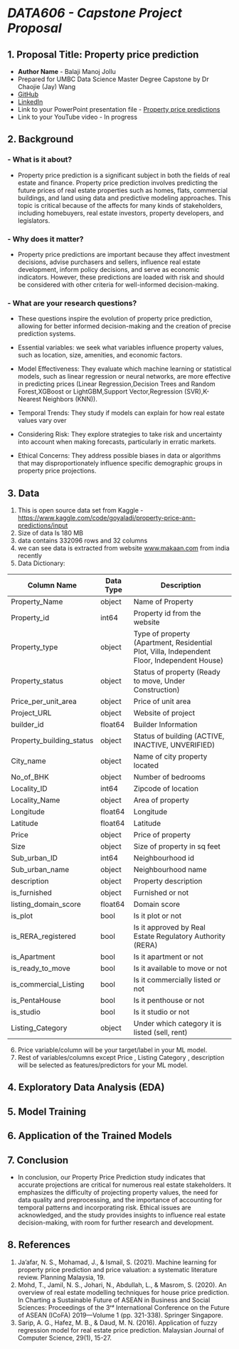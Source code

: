 # *DATA606 - Capstone Project Proposal*
## 1. Proposal Title: Property price prediction
- **Author Name** - Balaji Manoj Jollu
- Prepared for UMBC Data Science Master Degree Capstone by Dr Chaojie (Jay) Wang
- [GitHub](https://github.com/Jollu-Balaji-Manoj)
- [LinkedIn](www.linkedin.com/in/balaji-manoj-jollu)
- Link to your PowerPoint presentation file - [Property price predictions](https://docs.google.com/presentation/d/1ARX-va2LRkcK0m8N6QgC5Mdt06Lmu0eEOjgbuWnB6FM/edit#slide=id.p1)
- Link to your YouTube video - In progress

## 2. Background
### - What is it about? 
  - Property price prediction is a significant subject in both the fields of real estate and finance. Property price prediction involves predicting the future prices of real estate properties such as homes, flats, commercial buildings, and land using data and predictive modeling approaches. This topic is critical because of the affects for many kinds of stakeholders, including homebuyers, real estate investors, property developers, and legislators.


### - Why does it matter?  

   - Property price predictions are important because they affect investment decisions, advise purchasers and sellers, influence real estate development, inform policy decisions, and serve as economic indicators. However, these predictions are loaded with risk and should be considered with other criteria for well-informed decision-making.

### - What are your research questions?

-	These questions inspire the evolution of property price prediction, allowing for better informed decision-making and the creation of precise prediction systems.
  
   * Essential variables: we seek what variables influence property values, such as location, size, amenities, and economic factors.

   * Model Effectiveness: They evaluate which machine learning or statistical models, such as linear regression or neural networks, are more effective in predicting prices (Linear Regression,Decision Trees and Random Forest,XGBoost or LightGBM,Support Vector,Regression (SVR),K-Nearest Neighbors (KNN)).


   * Temporal Trends: They study if models can explain for how real estate values vary over 

   * Considering Risk: They explore strategies to take risk and uncertainty into account when making forecasts, particularly in erratic markets.

   * Ethical Concerns: They address possible biases in data or algorithms that may disproportionately influence specific demographic groups in property price projections.


## 3. Data 

  1.  This is open source data set from Kaggle - https://www.kaggle.com/code/goyaladi/property-price-ann-predictions/input
  2.  Size of data Is 180 MB 
  3. data contains 332096 rows and 32 columns
  4. we can see data is extracted from website www.makaan.com from india  recently 
  5. Data Dictionary:
     
| Column Name            | Data Type | Description                                        |
|------------------------|-----------|----------------------------------------------------|
| Property_Name          | object    | Name of Property                                   |
| Property_id            | int64     | Property id from the website                       |
| Property_type          | object    | Type of property (Apartment, Residential Plot, Villa, Independent Floor, Independent House) |
| Property_status        | object    | Status of property (Ready to move, Under Construction) |
| Price_per_unit_area    | object    | Price of unit area                                 |
| Project_URL            | object    | Website of project                                 |
| builder_id             | float64   | Builder Information                                |
| Property_building_status | object  | Status of building (ACTIVE, INACTIVE, UNVERIFIED)  |
| City_name              | object    | Name of city property located                      |
| No_of_BHK              | object    | Number of bedrooms                                |
| Locality_ID            | int64     | Zipcode of location                                |
| Locality_Name          | object    | Area of property                                   |
| Longitude              | float64   | Longitude                                          |
| Latitude               | float64   | Latitude                                           |
| Price                  | object    | Price of property                                  |
| Size                   | object    | Size of property in sq feet                        |
| Sub_urban_ID           | int64     | Neighbourhood id                                   |
| Sub_urban_name         | object    | Neighbourhood name                                 |
| description            | object    | Property description                               |
| is_furnished           | object    | Furnished or not                                   |
| listing_domain_score   | float64   | Domain score                                       |
| is_plot                | bool      | Is it plot or not                                  |
| is_RERA_registered      | bool      | Is it approved by Real Estate Regulatory Authority (RERA) |
| is_Apartment           | bool      | Is it apartment or not                             |
| is_ready_to_move       | bool      | Is it available to move or not                     |
| is_commercial_Listing  | bool      | Is it commercially listed or not                   |
| is_PentaHouse          | bool      | Is it penthouse or not                             |
| is_studio              | bool      | Is it studio or not                                |
| Listing_Category       | object    | Under which category it is listed (sell, rent)     |

  6. Price  variable/column will be your target/label in your ML model.
  7. Rest of variables/columns except Price , Listing Category , description will be selected as features/predictors for your ML model.

## 4. Exploratory Data Analysis (EDA) 
## 5. Model Training 
## 6. Application of the Trained Models
## 7. Conclusion
 - In conclusion, our Property Price Prediction study indicates that accurate projections are critical for numerous real estate stakeholders. It emphasizes the difficulty of projecting property values, the need for data quality and preprocessing, and the importance of accounting for temporal patterns and incorporating risk. Ethical issues are acknowledged, and the study provides insights to influence real estate decision-making, with room for further research and development.
## 8. References
 1. Ja’afar, N. S., Mohamad, J., & Ismail, S. (2021). Machine learning for property price prediction and price valuation: a systematic literature review. Planning Malaysia, 19.
 2. Mohd, T., Jamil, N. S., Johari, N., Abdullah, L., & Masrom, S. (2020). An overview of real estate modelling techniques for house price prediction. In Charting a Sustainable Future of ASEAN in Business and Social Sciences: Proceedings of the 3ʳᵈ International Conference on the Future of ASEAN (ICoFA) 2019—Volume 1 (pp. 321-338). Springer Singapore.
 3. Sarip, A. G., Hafez, M. B., & Daud, M. N. (2016). Application of fuzzy regression model for real estate price prediction. Malaysian Journal of Computer Science, 29(1), 15-27.
